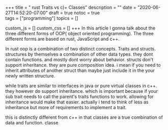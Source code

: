 +++
title = " rust Traits vs  c)+ Classes"
description = ""
date = "2020-06-27T14:52:20-07:00"
draft = true
notoc = true  
tags = ["programming"]
topics = []

custom_js = []
custom_css = []
+++
In this article I gonna talk about the three different forms of OOP( object oriented programming).
The three different forms are based on rust,  JavaScript and c++. 

<!--more-->

In rust oop is a combination of two distinct concepts.  Traits  and structs.
structures by themselves a combination of other data types. they dont contain functions. 
and mostly dont worry about behavior. structs don't support inheritance. they are pure composition idea. 
i mean if you need to inherit attributes of another struct than maybe just include it in the your newly written structure. 

 while traits are similar to interfaces in java or pure virtual classes in 
c++.  they however do support inheritance. which is important because if your sub trait needs to call the parent's traits functions to work.
allowing for inheritance would make that easier. actually i tend to think of less as inheritance but more of requirements to implement a trait. 



 
this is distinctly different from c++ in that classes are a true combination of data and function. 
classe
